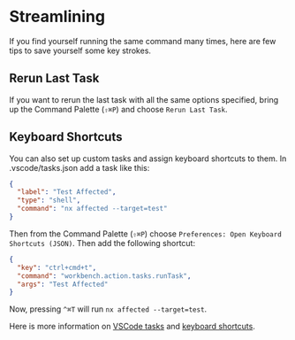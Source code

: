 &nbsp;

# Streamlining

If you find yourself running the same command many times, here are few tips to save yourself some key strokes.

## Rerun Last Task

If you want to rerun the last task with all the same options specified, bring up the Command Palette (`⇧⌘P`) and choose `Rerun Last Task`.

## Keyboard Shortcuts

You can also set up custom tasks and assign keyboard shortcuts to them. In .vscode/tasks.json add a task like this:

```json
{
  "label": "Test Affected",
  "type": "shell",
  "command": "nx affected --target=test"
}
```

Then from the Command Palette (`⇧⌘P`) choose `Preferences: Open Keyboard Shortcuts (JSON)`. Then add the following shortcut:

```json
{
  "key": "ctrl+cmd+t",
  "command": "workbench.action.tasks.runTask",
  "args": "Test Affected"
}
```

Now, pressing `^⌘T` will run `nx affected --target=test`.

Here is more information on [VSCode tasks](https://code.visualstudio.com/docs/editor/tasks) and [keyboard shortcuts](https://code.visualstudio.com/docs/getstarted/keybindings).
